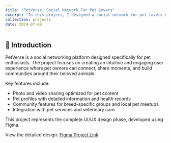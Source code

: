 ```yaml
---
title: "PetVerse: Social Network For Pet Lovers"
excerpt: "In this project, I designed a social network for pet lovers using Figma, where users can share photos, videos, and stories of their pets. <br/><img src='/images/pet_cover.png' width='500'>"
collection: projects
date: 2024-07-08
---
```


## 📖 Introduction

PetVerse is a social networking platform designed specifically for pet enthusiasts. The project focuses on creating an intuitive and engaging user experience where pet owners can connect, share moments, and build communities around their beloved animals.

Key features include:

- Photo and video sharing optimized for pet content
- Pet profiles with detailed information and health records
- Community features for breed-specific groups and local pet meetups
- Integration with pet services and veterinary care

This project represents the complete UI/UX design phase, developed using Figma.

View the detailed design:
[Figma Project Link](https://www.figma.com/design/E9fQR19iaDHAJdbizBM28Y/SC-A3?node-id=609-13231&t=FPtKnHRfQ7TSmy3O-1)
